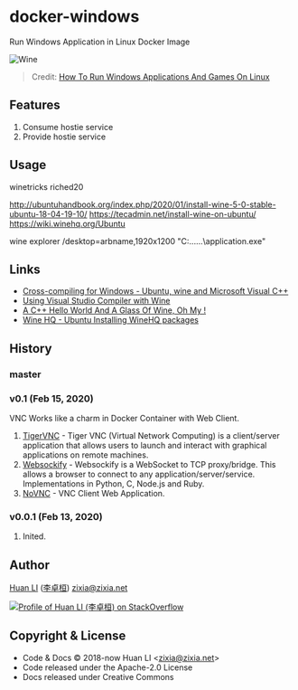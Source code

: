 # docker-windows

Run Windows Application in Linux Docker Image

![Wine](https://huan.github.io/docker-windows/images/wine.png)

> Credit: [How To Run Windows Applications And Games On Linux](https://www.ostechnix.com/run-windows-games-softwares-ubuntu-16-04/)

## Features

1. Consume hostie service
1. Provide hostie service

## Usage

winetricks riched20

http://ubuntuhandbook.org/index.php/2020/01/install-wine-5-0-stable-ubuntu-18-04-19-10/
https://tecadmin.net/install-wine-on-ubuntu/
https://wiki.winehq.org/Ubuntu


wine explorer /desktop=arbname,1920x1200 "C:\...\...\application.exe"

## Links

- [Cross-compiling for Windows - Ubuntu, wine and Microsoft Visual C++](https://ooo-imath.sourceforge.io/wiki/index.php/Cross-compiling_for_Windows#Visual_Studio_2015)
- [Using Visual Studio Compiler with Wine](https://github.com/eruffaldi/wine_vcpp)
- [A C++ Hello World And A Glass Of Wine, Oh My !](https://hackernoon.com/a-c-hello-world-and-a-glass-of-wine-oh-my-263434c0b8ad)
- [Wine HQ - Ubuntu Installing WineHQ packages](https://wiki.winehq.org/Ubuntu)

## History

### master

### v0.1 (Feb 15, 2020)

VNC Works like a charm in Docker Container with Web Client.

1. [TigerVNC](https://tigervnc.org/) - Tiger VNC (Virtual Network Computing) is a client/server application that allows users to launch and interact with graphical applications on remote machines.
1. [Websockify](https://github.com/novnc/websockify) - Websockify is a WebSocket to TCP proxy/bridge. This allows a browser to connect to any application/server/service. Implementations in Python, C, Node.js and Ruby.
1. [NoVNC](https://github.com/novnc/noVNC) - VNC Client Web Application.

### v0.0.1 (Feb 13, 2020)

1. Inited.

## Author

[Huan LI](https://github.com/huan) ([李卓桓](http://linkedin.com/in/zixia)) zixia@zixia.net

[![Profile of Huan LI (李卓桓) on StackOverflow](https://stackexchange.com/users/flair/265499.png)](https://stackexchange.com/users/265499)

## Copyright & License

* Code & Docs © 2018-now Huan LI \<zixia@zixia.net\>
* Code released under the Apache-2.0 License
* Docs released under Creative Commons
